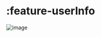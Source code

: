 # :feature-userInfo
![image](https://github.com/HMOAA/HMOA_ANDROID/assets/67788699/bf776363-4a9b-4ed6-843d-646c4bae3b3d)
